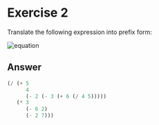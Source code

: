 # Exercise 2

Translate the following expression into prefix form:

![equation](https://latex.codecogs.com/png.image?%5Cdpi%7B110%7D%20%5Cbg_white%20%5Cfrac%7B5%20&plus;%204%20&plus;%20(2%20-%20(3%20-%20(6%20&plus;%20%5Cfrac%7B4%7D%7B5%7D)))%7D%7B3(6%20-%202)(2%20-%207)%7D)


## Answer

```scheme
(/ (+ 5
      4
      (- 2 (- 3 (+ 6 (/ 4 5)))))
   (* 3
      (- 6 2)
      (- 2 7)))
```
